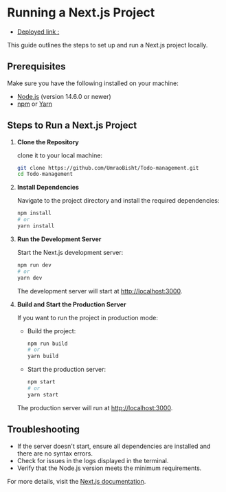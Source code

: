 # Running a Next.js Project
- [Deployed link :](https://todo-management-five.vercel.app/)

This guide outlines the steps to set up and run a Next.js project locally.

## Prerequisites

Make sure you have the following installed on your machine:

- [Node.js](https://nodejs.org/) (version 14.6.0 or newer)
- [npm](https://www.npmjs.com/) or [Yarn](https://yarnpkg.com/)

## Steps to Run a Next.js Project

1. **Clone the Repository**

   clone it to your local machine:

   ```bash
   git clone https://github.com/UmraoBisht/Todo-management.git
   cd Todo-management
   ```

2. **Install Dependencies**

   Navigate to the project directory and install the required dependencies:

   ```bash
   npm install
   # or
   yarn install
   ```

3. **Run the Development Server**

   Start the Next.js development server:

   ```bash
   npm run dev
   # or
   yarn dev
   ```

   The development server will start at [http://localhost:3000](http://localhost:3000).

4. **Build and Start the Production Server**

   If you want to run the project in production mode:

   - Build the project:

     ```bash
     npm run build
     # or
     yarn build
     ```

   - Start the production server:

     ```bash
     npm start
     # or
     yarn start
     ```

   The production server will run at [http://localhost:3000](http://localhost:3000).


## Troubleshooting

- If the server doesn't start, ensure all dependencies are installed and there are no syntax errors.
- Check for issues in the logs displayed in the terminal.
- Verify that the Node.js version meets the minimum requirements.

For more details, visit the [Next.js documentation](https://nextjs.org/docs).
